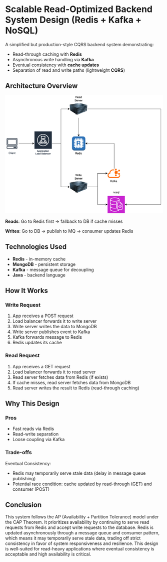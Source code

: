 # Scalable Read-Optimized Backend System Design (Redis + Kafka + NoSQL)

A simplified but production-style CQRS backend system demonstrating:
- Read-through caching with **Redis**
- Asynchronous write handling via **Kafka**
- Eventual consistency with **cache updates**
- Separation of read and write paths (lightweight **CQRS**)

## Architecture Overview

![image](Architecture.png)

**Reads**: Go to Redis first -> fallback to DB if cache misses

**Writes**: Go to DB -> publish to MQ -> consumer updates Redis

## Technologies Used

- **Redis** - in-memory cache
- **MongoDB** - persistent storage
- **Kafka** - message queue for decoupling
- **Java** - backend language

## How It Works

### Write Request

1. App receives a POST request
2. Load balancer forwards it to write server
3. Write server writes the data to MongoDB
4. Write server publishes event to Kafka
5. Kafka forwards message to Redis
6. Redis updates its cache

### Read Request

1. App receives a GET request
2. Load balancer forwards it to read server
3. Read server fetches data from Redis (if exists)
4. If cache misses, read server fetches data from MongoDB
5. Read server writes the result to Redis (read-through caching)

## Why This Design

### Pros
- Fast reads via Redis
- Read-write separation
- Loose coupling via Kafka

### Trade-offs
Eventual Consistency:
- Redis may temporarily serve stale data (delay in message queue publishing)
- Potential race condition: cache updated by read-through (GET) and consumer (POST)

## Conclusion

This system follows the AP (Availability + Partition Tolerance) model under the CAP Theorem. It prioritizes availability by continuing to serve read requests from Redis and accept write requests to the database. Redis is updated asynchronously through a message queue and consumer pattern, which means it may temporarily serve stale data, trading off strict consistency in favor of system responsiveness and resilience. 
This design is well-suited for read-heavy applications where eventual consistency is acceptable and high availability is critical.

